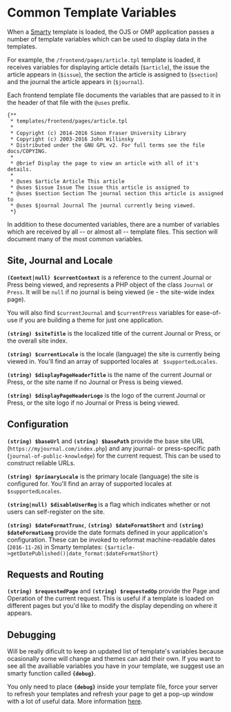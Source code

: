 # Common Template Variables

When a [Smarty](html-smarty.md) template is loaded, the OJS or OMP application passes a number of template variables which can be used to display data in the templates.

For example, the `/frontend/pages/article.tpl` template is loaded, it receives variables for displaying article details (`$article`), the issue the article appears in (`$issue`), the section the article is assigned to (`$section`) and the journal the article appears in (`$journal`).

Each frontend template file documents the variables that are passed to it in the header of that file with the `@uses` prefix.

```
{**
 * templates/frontend/pages/article.tpl
 *
 * Copyright (c) 2014-2016 Simon Fraser University Library
 * Copyright (c) 2003-2016 John Willinsky
 * Distributed under the GNU GPL v2. For full terms see the file docs/COPYING.
 *
 * @brief Display the page to view an article with all of it's details.
 *
 * @uses $article Article This article
 * @uses $issue Issue The issue this article is assigned to
 * @uses $section Section The journal section this article is assigned to
 * @uses $journal Journal The journal currently being viewed.
 *}
```

In addition to these documented variables, there are a number of variables which are received by all -- or almost all -- template files. This section will document many of the most common variables.

## Site, Journal and Locale

**`(Context|null) $currentContext`** is a reference to the current Journal or Press being viewed, and represents a PHP object of the class `Journal` or `Press`. It will be `null` if no journal is being viewed (ie - the site-wide index page).

You will also find `$currentJournal` and `$currentPress` variables for ease-of-use if you are building a theme for just one application.

**`(string) $siteTitle`**  is the localized title of the current Journal or Press, or the overall site index.

**`(string) $currentLocale`** is the locale (language) the site is currently being viewed in. You'll find an array of supported locales at ` $supportedLocales`.

**`(string) $displayPageHeaderTitle`** is the name of the current Journal or Press, or the site name if no Journal or Press is being viewed.

**`(string) $displayPageHeaderLogo`** is the logo of the current Journal or Press, or the site logo if no Journal or Press is being viewed.

## Configuration

**`(string) $baseUrl`** and **`(string) $basePath`** provide the base site URL (`https://myjournal.com/index.php`) and any journal- or press-specific path (`journal-of-public-knowledge`) for the current request. This can be used to construct reliable URLs.

**`(string) $primaryLocale`** is the primary locale (language) the site is configured for. You'll find an array of supported locales at ` $supportedLocales`.

**`(string|null) $disableUserReg`** is a flag which indicates whether or not users can self-register on the site.

**`(string) $dateFormatTrunc`**, **`(string) $dateFormatShort`** and **`(string) $dateFormatLong`** provide the date formats defined in your application's configuration. These can be invoked to reformat machine-readable dates (`2016-11-26`) in Smarty templates: `{$article->getDatePublished()|date_format:$dateFormatShort}`

## Requests and Routing

**`(string) $requestedPage`** and **`(string) $requestedOp`** provide the Page and Operation of the current request. This is useful if a template is loaded on different pages but you'd like to modify the display depending on where it appears.

## Debugging

Will be really dificult to keep an updated list of template's variables because ocasionally some will change and themes can add their own. If you want to see all the availiable variables you have in your template, we suggest use an smarty function called **`{debug}`**.

You only need to place **`{debug}`** inside your template file, force your server to refresh your templates and refresh your page to get a pop-up window with a lot of useful data. More information [here](https://www.smarty.net/docs/en/language.function.debug.tpl).  

